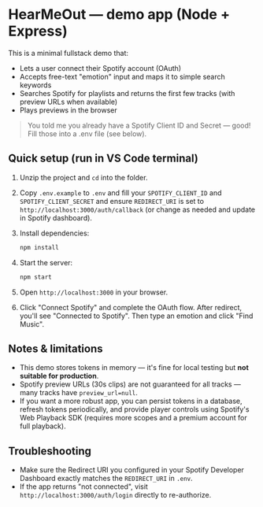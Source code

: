 # HearMeOut — demo app (Node + Express)

This is a minimal fullstack demo that:
- Lets a user connect their Spotify account (OAuth)
- Accepts free-text "emotion" input and maps it to simple search keywords
- Searches Spotify for playlists and returns the first few tracks (with preview URLs when available)
- Plays previews in the browser

> You told me you already have a Spotify Client ID and Secret — good! Fill those into a .env file (see below).

## Quick setup (run in VS Code terminal)

1. Unzip the project and `cd` into the folder.
2. Copy `.env.example` to `.env` and fill your `SPOTIFY_CLIENT_ID` and `SPOTIFY_CLIENT_SECRET` and ensure `REDIRECT_URI` is set to `http://localhost:3000/auth/callback` (or change as needed and update in Spotify dashboard).
3. Install dependencies:

   ```bash
   npm install
   ```

4. Start the server:

   ```bash
   npm start
   ```

5. Open `http://localhost:3000` in your browser.
6. Click "Connect Spotify" and complete the OAuth flow. After redirect, you'll see "Connected to Spotify". Then type an emotion and click "Find Music".

## Notes & limitations
- This demo stores tokens in memory — it's fine for local testing but **not suitable for production**.
- Spotify preview URLs (30s clips) are not guaranteed for all tracks — many tracks have `preview_url=null`.
- If you want a more robust app, you can persist tokens in a database, refresh tokens periodically, and provide player controls using Spotify's Web Playback SDK (requires more scopes and a premium account for full playback).

## Troubleshooting
- Make sure the Redirect URI you configured in your Spotify Developer Dashboard exactly matches the `REDIRECT_URI` in `.env`.
- If the app returns "not connected", visit `http://localhost:3000/auth/login` directly to re-authorize.
